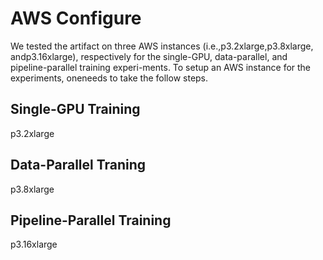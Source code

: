 # AWS Configure
We tested the artifact on three AWS instances (i.e.,p3.2xlarge,p3.8xlarge, andp3.16xlarge), 
respectively for the single-GPU, data-parallel, and pipeline-parallel training experi-ments. 
To setup an AWS instance for the experiments, oneneeds to take the follow steps.

## Single-GPU Training
  p3.2xlarge

## Data-Parallel Traning
  p3.8xlarge

## Pipeline-Parallel Training
  p3.16xlarge
